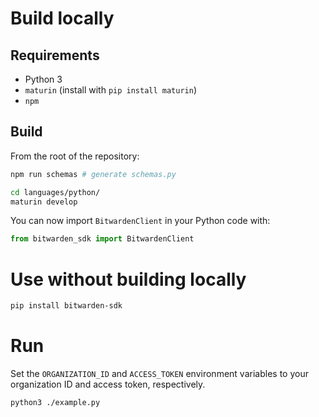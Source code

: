 # Build locally
## Requirements

- Python 3
- `maturin` (install with `pip install maturin`)
- `npm`

## Build

From the root of the repository:
```bash
npm run schemas # generate schemas.py

cd languages/python/
maturin develop
```

You can now import `BitwardenClient` in your Python code with:
```python
from bitwarden_sdk import BitwardenClient
```

# Use without building locally

```bash
pip install bitwarden-sdk
```

# Run

Set the `ORGANIZATION_ID` and `ACCESS_TOKEN` environment variables to your organization ID and access token, respectively.

```bash
python3 ./example.py
```
